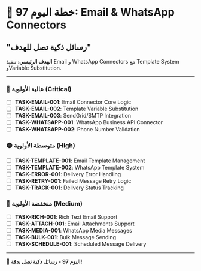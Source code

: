 # 🚀 خطة اليوم 97: Email & WhatsApp Connectors
## "رسائل ذكية تصل للهدف"

**الهدف الرئيسي**: تنفيذ Email و WhatsApp Connectors مع Template System وVariable Substitution.

---

### 🔴 عالية الأولوية (Critical)
- [ ] **TASK-EMAIL-001**: Email Connector Core Logic
- [ ] **TASK-EMAIL-002**: Template Variable Substitution
- [ ] **TASK-EMAIL-003**: SendGrid/SMTP Integration
- [ ] **TASK-WHATSAPP-001**: WhatsApp Business API Connector
- [ ] **TASK-WHATSAPP-002**: Phone Number Validation

### 🟡 متوسطة الأولوية (High)
- [ ] **TASK-TEMPLATE-001**: Email Template Management
- [ ] **TASK-TEMPLATE-002**: WhatsApp Template System
- [ ] **TASK-ERROR-001**: Delivery Error Handling
- [ ] **TASK-RETRY-001**: Failed Message Retry Logic
- [ ] **TASK-TRACK-001**: Delivery Status Tracking

### 🔵 منخفضة الأولوية (Medium)
- [ ] **TASK-RICH-001**: Rich Text Email Support
- [ ] **TASK-ATTACH-001**: Email Attachments Support
- [ ] **TASK-MEDIA-001**: WhatsApp Media Messages
- [ ] **TASK-BULK-001**: Bulk Message Sending
- [ ] **TASK-SCHEDULE-001**: Scheduled Message Delivery

---

**📧 اليوم 97 - رسائل ذكية تصل بدقة!**